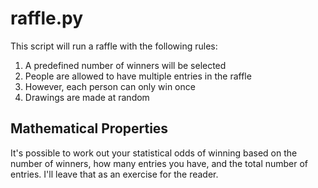# raffle.py

This script will run a raffle with the following rules:

1. A predefined number of winners will be selected
2. People are allowed to have multiple entries in the raffle
3. However, each person can only win once
4. Drawings are made at random

## Mathematical Properties

It's possible to work out your statistical odds of winning based on the number of winners, how many entries you have, and the total number of entries. I'll leave that as an exercise for the reader.
